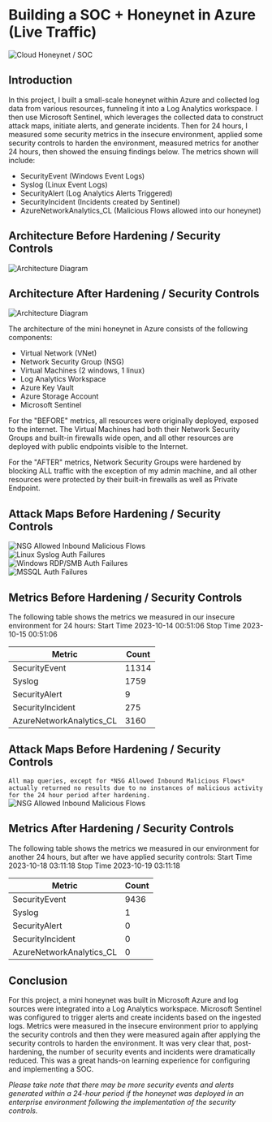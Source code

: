 # Building a SOC + Honeynet in Azure (Live Traffic)
![Cloud Honeynet / SOC]()

## Introduction

In this project, I built a small-scale honeynet within Azure and collected log data from various resources, funneling it into a Log Analytics workspace. I then use Microsoft Sentinel, which leverages the collected data to construct attack maps, initiate alerts, and generate incidents. Then for 24 hours, I measured some security metrics in the insecure environment, applied some security controls to harden the environment, measured metrics for another 24 hours, then showed the ensuing findings below. The metrics shown will include:

- SecurityEvent (Windows Event Logs)
- Syslog (Linux Event Logs)
- SecurityAlert (Log Analytics Alerts Triggered)
- SecurityIncident (Incidents created by Sentinel)
- AzureNetworkAnalytics_CL (Malicious Flows allowed into our honeynet)

## Architecture Before Hardening / Security Controls
![Architecture Diagram]()

## Architecture After Hardening / Security Controls
![Architecture Diagram]()

The architecture of the mini honeynet in Azure consists of the following components:

- Virtual Network (VNet)
- Network Security Group (NSG)
- Virtual Machines (2 windows, 1 linux)
- Log Analytics Workspace
- Azure Key Vault
- Azure Storage Account
- Microsoft Sentinel

For the "BEFORE" metrics, all resources were originally deployed, exposed to the internet. The Virtual Machines had both their Network Security Groups and built-in firewalls wide open, and all other resources are deployed with public endpoints visible to the Internet.

For the "AFTER" metrics, Network Security Groups were hardened by blocking ALL traffic with the exception of my admin machine, and all other resources were protected by their built-in firewalls as well as Private Endpoint.

## Attack Maps Before Hardening / Security Controls
![NSG Allowed Inbound Malicious Flows]()<br>
![Linux Syslog Auth Failures]()<br>
![Windows RDP/SMB Auth Failures]()<br>
![MSSQL Auth Failures]()<br>

## Metrics Before Hardening / Security Controls

The following table shows the metrics we measured in our insecure environment for 24 hours:
Start Time 2023-10-14 00:51:06
Stop Time 2023-10-15 00:51:06

| Metric                   | Count
| ------------------------ | -----
| SecurityEvent            | 11314
| Syslog                   | 1759
| SecurityAlert            | 9
| SecurityIncident         | 275
| AzureNetworkAnalytics_CL | 3160

## Attack Maps Before Hardening / Security Controls

```All map queries, except for *NSG Allowed Inbound Malicious Flows* actually returned no results due to no instances of malicious activity for the 24 hour period after hardening.```<br>
![NSG Allowed Inbound Malicious Flows]()<br>

## Metrics After Hardening / Security Controls

The following table shows the metrics we measured in our environment for another 24 hours, but after we have applied security controls:
Start Time 2023-10-18 03:11:18
Stop Time 2023-10-19 03:11:18

| Metric                   | Count
| ------------------------ | -----
| SecurityEvent            | 9436
| Syslog                   | 1
| SecurityAlert            | 0
| SecurityIncident         | 0
| AzureNetworkAnalytics_CL | 0

## Conclusion

For this project, a mini honeynet was built in Microsoft Azure and log sources were integrated into a Log Analytics workspace. Microsoft Sentinel was configured to trigger alerts and create incidents based on the ingested logs. Metrics were measured in the insecure environment prior to applying the security controls and then they were measured again after applying the security controls to harden the environment. It was very clear that, post-hardening, the number of security events and incidents were dramatically reduced. This was a great hands-on learning experience for configuring and implementing a SOC.

*Please take note that there may be more security events and alerts generated within a 24-hour period if the  honeynet was deployed in an enterprise environment following the implementation of the security controls.*